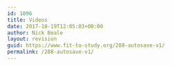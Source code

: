 ```yaml
---
id: 1096
title: Videos
date: 2017-10-19T12:05:03+00:00
author: Nick Beale
layout: revision
guid: https://www.fit-to-study.org/288-autosave-v1/
permalink: /288-autosave-v1/
---
```

&nbsp;

&nbsp;



&nbsp;
